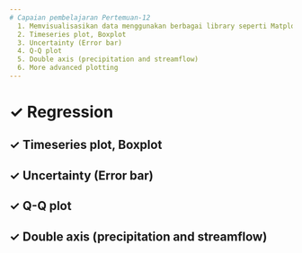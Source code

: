 ```yaml
---
# Capaian pembelajaran Pertemuan-12
  1. Memvisualisasikan data menggunakan berbagai library seperti Matplotlib, Seaborn.
  2. Timeseries plot, Boxplot
  3. Uncertainty (Error bar)
  4. Q-Q plot
  5. Double axis (precipitation and streamflow)
  6. More advanced plotting
---
```


<h1>&#x2713; Regression </h1>

<h2>&#x2713; Timeseries plot, Boxplot  </h2>

<h2>&#10003; Uncertainty (Error bar) </h2>

<h2>&#10003; Q-Q plot </h2>

<h2>&#10003; Double axis (precipitation and streamflow) </h2>

